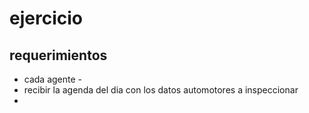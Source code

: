 # ejercicio

## requerimientos

- cada agente -
- recibir la agenda del dia con los datos automotores a inspeccionar
- 
